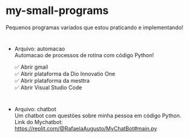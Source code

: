 # my-small-programs
<p> Pequenos programas variados que estou praticando e implementando!<p/>

#
<div>
  
- Arquivo: automacao <br>
Automacao de processos de rotina com código Python!

  ✅ Abrir gmail <br>
  ✅ Abrir plataforma da Dio Innovatio One <br>
  ✅ Abrir plataforma da mesttra <br>
  ✅ Abrir Visual Studio Code <br>
  
  <div/>
 
  #
<div>
  
- Arquivo:  chatbot <br>
Um chatbot com questões sobre minha pessoa em código Python.<br>
Link do Mychatbot: https://replit.com/@RafaelaAugusto/MyChatBot#main.py

  <div/>  

